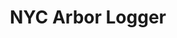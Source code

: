---
title: NYC Arbor Logger
image: ../img/nyc-arborlogger.png
logo: ../img/logo-arborlogger.png
created_at: 2020-03-09
description: A tree census data visualization built with D3, React, and Flask/ Python.
live_link: https://wilsonj806.github.io/nyc-arbor-logger/
repo_link: https://github.com/wilsonj806/nyc-arbor-logger
tools:
  - React
  - D3
  - Flask
  - Python
---